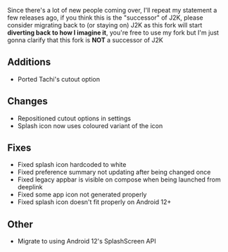 <!-- Formatting
## Additions

## Changes

## Fixes

## Other
-->
Since there's a lot of new people coming over, I'll repeat my statement a few releases ago, if you think this is the "successor" of J2K, please consider migrating back to (or staying on) J2K as this fork will start **diverting back to how I imagine it**, you're free to use my fork but I'm just gonna clarify that this fork is **NOT** a successor of J2K

## Additions
- Ported Tachi's cutout option

## Changes
- Repositioned cutout options in settings
- Splash icon now uses coloured variant of the icon

## Fixes
- Fixed splash icon hardcoded to white
- Fixed preference summary not updating after being changed once
- Fixed legacy appbar is visible on compose when being launched from deeplink
- Fixed some app icon not generated properly
- Fixed splash icon doesn't fit properly on Android 12+

## Other
- Migrate to using Android 12's SplashScreen API